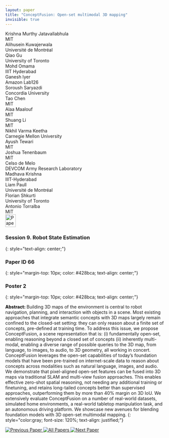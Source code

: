 ```yaml
---
layout: paper
title: "ConceptFusion: Open-set multimodal 3D mapping"
invisible: true
---
```

<div class="paper-authors">
<div class="paper-author-box">
    <div class="paper-author-name">Krishna Murthy Jatavallabhula</div>
    <div class="paper-author-uni">MIT</div>
</div>
<div class="paper-author-box">
    <div class="paper-author-name">Alihusein Kuwajerwala</div>
    <div class="paper-author-uni">Université de Montréal </div>
</div>
<div class="paper-author-box">
    <div class="paper-author-name">Qiao Gu</div>
    <div class="paper-author-uni">University of Toronto</div>
</div>
<div class="paper-author-box">
    <div class="paper-author-name">Mohd Omama</div>
    <div class="paper-author-uni">IIIT Hyderabad</div>
</div>
<div class="paper-author-box">
    <div class="paper-author-name">Ganesh Iyer</div>
    <div class="paper-author-uni">Amazon Lab126</div>
</div>
<div class="paper-author-box">
    <div class="paper-author-name">Soroush Saryazdi</div>
    <div class="paper-author-uni">Concordia University</div>
</div>
<div class="paper-author-box">
    <div class="paper-author-name">Tao Chen</div>
    <div class="paper-author-uni">MIT</div>
</div>
<div class="paper-author-box">
    <div class="paper-author-name">Alaa Maalouf</div>
    <div class="paper-author-uni">MIT</div>
</div>
<div class="paper-author-box">
    <div class="paper-author-name">Shuang Li</div>
    <div class="paper-author-uni">MIT</div>
</div>
<div class="paper-author-box">
    <div class="paper-author-name">Nikhil Varma Keetha</div>
    <div class="paper-author-uni">Carnegie Mellon University</div>
</div>
<div class="paper-author-box">
    <div class="paper-author-name">Ayush Tewari</div>
    <div class="paper-author-uni">MIT</div>
</div>
<div class="paper-author-box">
    <div class="paper-author-name">Joshua Tenenbaum</div>
    <div class="paper-author-uni">MIT</div>
</div>
<div class="paper-author-box">
    <div class="paper-author-name">Celso de Melo</div>
    <div class="paper-author-uni">DEVCOM Army Research Laboratory</div>
</div>
<div class="paper-author-box">
    <div class="paper-author-name">Madhava Krishna</div>
    <div class="paper-author-uni">IIIT-Hyderabad</div>
</div>
<div class="paper-author-box">
    <div class="paper-author-name">Liam Paull</div>
    <div class="paper-author-uni">Université de Montréal</div>
</div>
<div class="paper-author-box">
    <div class="paper-author-name">Florian Shkurti</div>
    <div class="paper-author-uni">University of Toronto</div>
</div>
<div class="paper-author-box">
    <div class="paper-author-name">Antonio Torralba</div>
    <div class="paper-author-uni">MIT</div>
</div>

</div><div class="paper-pdf">
<div> <a href="http://www.roboticsproceedings.org/rss19/p066.pdf"><img src="{{ site.baseurl }}/images/paper_link.png" alt="Paper Website" width = "33"  height = "40"/></a> </div>
</div>

### Session 9. Robot State Estimation
{: style="text-align: center;"}

### Paper ID 66
{: style="margin-top: 10px; color: #428bca; text-align: center;"}

### Poster 2
{: style="margin-top: 10px; color: #428bca; text-align: center;"}

<b style="color: black;">Abstract: </b>Building 3D maps of the environment is central to robot navigation, planning, and interaction with objects in a scene. Most existing approaches that integrate semantic concepts with 3D maps largely remain confined to the closed-set setting: they can only reason about a finite set of concepts, pre-defined at training time. To address this issue, we propose ConceptFusion, a scene representation that is: (i) fundamentally open-set, enabling reasoning beyond a closed set of concepts (ii) inherently multi-modal, enabling a diverse range of possible queries to the 3D map, from language, to images, to audio, to 3D geometry, all working in concert. ConceptFusion leverages the open-set capabilities of today’s foundation models that have been pre-trained on internet-scale data to reason about concepts across modalities such as natural language, images, and audio. We demonstrate that pixel-aligned open-set features can be fused into 3D maps via traditional SLAM and multi-view fusion approaches. This enables effective zero-shot spatial reasoning, not needing any additional training or finetuning, and retains long-tailed concepts better than supervised approaches, outperforming them by more than 40% margin on 3D IoU. We extensively evaluate ConceptFusion on a number of real-world datasets, simulated home environments, a real-world tabletop manipulation task, and an autonomous driving platform. We showcase new avenues for blending foundation models with 3D open-set multimodal mapping.
{: style="color:gray; font-size: 120%; text-align: justified;"}


<div class="paper-menu">
<a href="{{ site.baseurl }}/program/papers/065/"> <img src="{{ site.baseurl }}/images/previous_paper_icon.png" alt="Previous Paper" title="Previous Paper"/> </a>
<a href="{{ site.baseurl }}/program/papers"><img src="{{ site.baseurl }}/images/overview_icon.png" alt="All Papers" title="All Papers"/> </a>
<a href="{{ site.baseurl }}/program/papers/067/"> <img src="{{ site.baseurl }}/images/next_paper_icon.png" alt="Next Paper" title="Next Paper"/> </a>

</div>
